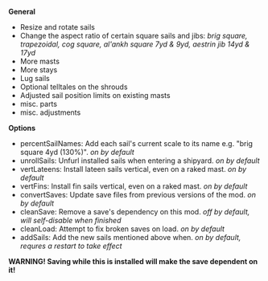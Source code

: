 **General**
- Resize and rotate sails
- Change the aspect ratio of certain square sails and jibs: *brig square, trapezoidal, cog square, al'ankh square 7yd & 9yd, aestrin jib 14yd & 17yd*
- More masts
- More stays
- Lug sails
- Optional telltales on the shrouds
- Adjusted sail position limits on existing masts
- misc. parts
- misc. adjustments

**Options**
- percentSailNames: Add each sail's current scale to its name e.g. "brig square 4yd (130%)". *on by default*
- unrollSails: Unfurl installed sails when entering a shipyard. *on by default*
- vertLateens: Install lateen sails vertical, even on a raked mast. *on by default*
- vertFins: Install fin sails vertical, even on a raked mast. *on by default*
- convertSaves: Update save files from previous versions of the mod. *on by default*
- cleanSave: Remove a save's dependency on this mod. *off by default, will self-disable when finished*
- cleanLoad: Attempt to fix broken saves on load. *on by default*
- addSails: Add the new sails mentioned above when. *on by default, requres a restart to take effect*

**WARNING! Saving while this is installed will make the save dependent on it!**
